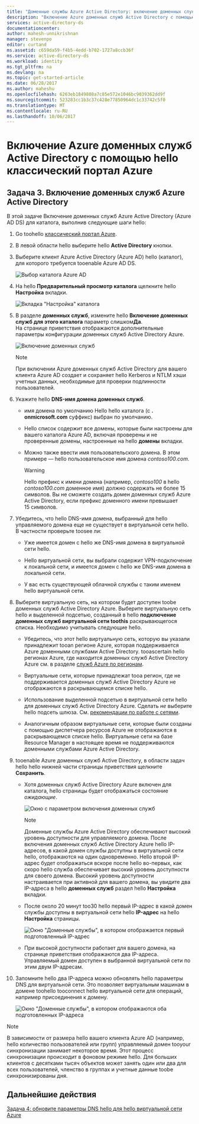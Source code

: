 ```yaml
---
title: "Доменные службы Azure Active Directory: включение доменных служб Azure Active Directory | Документация Майкрософт"
description: "Включение Azure доменных служб Active Directory с помощью hello классический портал Azure"
services: active-directory-ds
documentationcenter: 
author: mahesh-unnikrishnan
manager: stevenpo
editor: curtand
ms.assetid: c659da59-f4b5-4edd-b702-1727a8ccb36f
ms.service: active-directory-ds
ms.workload: identity
ms.tgt_pltfrm: na
ms.devlang: na
ms.topic: get-started-article
ms.date: 06/28/2017
ms.author: maheshu
ms.openlocfilehash: 6263eb1849808a7c85e572e1046bc9039362dd9f
ms.sourcegitcommit: 523283cc1b3c37c428e77850964dc1c33742c5f0
ms.translationtype: MT
ms.contentlocale: ru-RU
ms.lasthandoff: 10/06/2017
---
```

# <a name="enable-azure-active-directory-domain-services-using-hello-azure-classic-portal"></a>Включение Azure доменных служб Active Directory с помощью hello классический портал Azure

## <a name="task-3-enable-azure-active-directory-domain-services"></a>Задача 3. Включение доменных служб Azure Active Directory
В этой задаче Включение доменных служб Azure Active Directory (Azure AD DS) для каталога, выполнив следующие шаги hello:

1. Go toohello [классический портал Azure](https://manage.windowsazure.com).
2. В левой области hello выберите hello **Active Directory** кнопки.
3. Выберите клиент Azure Active Directory (Azure AD) hello (каталог), для которого требуется tooenable Azure AD DS.

    ![Выбор каталога Azure AD](./media/active-directory-domain-services-getting-started/select-aad-directory.png)
4. На hello **Предварительный просмотр каталога** щелкните hello **Настройка** вкладки.

    ![Вкладка "Настройка" каталога](./media/active-directory-domain-services-getting-started/configure-tab.png)
5. В разделе **доменных служб**, измените hello **Включение доменных служб для этого каталога** параметр слишком**Да**.  
    На странице приветствия отображаются дополнительные параметры конфигурации доменных служб Active Directory Azure.

    ![Включение доменных служб](./media/active-directory-domain-services-getting-started/enable-domain-services.png)

   > [!NOTE]
   > При включении Azure доменных служб Active Directory для вашего клиента Azure AD создает и сохраняет hello Kerberos и NTLM хэши учетных данных, необходимые для проверки подлинности пользователей.
   >
   >
6. Укажите hello **DNS-имя домена доменных служб**.

   * имя домена по умолчанию Hello hello каталога (с **. onmicrosoft.com** суффикс) выбран по умолчанию.

   * Hello список содержит все домены, которые были настроены для вашего каталога Azure AD, включая проверены и не проверенные домены, настроенные на hello **домены** вкладки.

   * Можно также ввести имя пользовательского домена. В этом примере — hello пользовательское имя домена *contoso100.com*.

     > [!WARNING]
     > Hello префикс к имени домена (например, *contoso100* в hello *contoso100.com* доменное имя) должно содержать не более 15 символов. Вы не сможете создать домен доменных служб Azure Active Directory, если префикс доменного имени превышает 15 символов.
     >
     >
7. Убедитесь, что hello DNS-имя домена, выбранный для hello управляемого домена еще не существует в виртуальной сети hello. В частности проверьте toosee ли:

   * Уже имеется домен с hello же DNS-имя домена в виртуальной сети hello.

   * Hello виртуальной сети, вы выбрали содержит VPN-подключение к локальной сети, и имеется домен с hello же DNS-имя домена в локальной сети.

   * У вас есть существующей облачной службы с таким именем hello виртуальной сети.
8. Выберите виртуальную сеть, на котором будет доступен toobe доменных служб Active Directory Azure. Выберите виртуальную сеть hello и выделенной подсетью, созданный в hello **подключение доменных служб виртуальной сети toothis** раскрывающегося списка. Необходимо учитывать следующие hello.

   * Убедитесь, что этот hello виртуальную сеть, которую вы указали принадлежит tooan регионе Azure, которая поддерживается Azure доменными службами Active Directory. tooascertain hello регионах Azure, где находится доменных служб Active Directory Azure см. в разделе [служб Azure по регионам](https://azure.microsoft.com/regions/#services/).

   * Виртуальные сети, которые принадлежат tooa регион, где не поддерживается доменных служб Active Directory Azure не отображаются в раскрывающемся списке hello.

   * Использование выделенной подсетью в виртуальной сети hello для доменных служб Active Directory Azure. Сделать *не* выберите hello подсеть шлюза. См. [рекомендации по работе с сетями](active-directory-ds-networking.md).

   * Аналогичным образом виртуальные сети, которые были созданы с помощью диспетчера ресурсов Azure не отображаются в раскрывающемся списке hello. Виртуальные сети на базе Resource Manager в настоящее время не поддерживаются доменными службами Azure Active Directory.
9. tooenable Azure доменных служб Active Directory, в области задач hello hello нижней части страницы приветствия щелкните **Сохранить**.
    * Хотя доменных служб Active Directory Azure включен для каталога, hello страницы будет отображаться состояние *ожидающие*.

        ![Окно с параметром включения доменных служб](./media/active-directory-domain-services-getting-started/enable-domain-services-pendingstate.png)

        > [!NOTE]
        > Доменные службы Azure Active Directory обеспечивают высокий уровень доступности для управляемого домена. После включения доменных служб Active Directory Azure hello IP-адресов, в какой домен службы доступны в виртуальной сети hello, отображаются на один одновременно. Hello второй IP-адрес будет отображаться вскоре после hello во-первых, как скоро hello служба обеспечивает высокий уровень доступности для своего домена. Высокий уровень доступности настраивается при активной для вашего домена, вы увидите два IP-адреса в hello **доменных служб** раздел hello **Настройка** вкладки.
        >
        >
    * После около 20 минут too30 hello первый IP-адрес в какой домен службы доступны в виртуальной сети hello **IP-адрес** на hello **Настройка** страницы.

        ![Окно "Доменные службы", в котором отображается первый подготовленный IP-адрес](./media/active-directory-domain-services-getting-started/domain-services-enabled-firstdc-available.png)
    * При высокой доступности работает для вашего домена, на странице приветствия отображаются два IP-адреса. Управляемый домен доступен в выбранной виртуальной сети по этим двум IP-адресам.

10. Запомните hello два IP-адреса можно обновлять hello параметры DNS для виртуальной сети. Это позволяет виртуальным машинам в домене toohello tooconnect hello виртуальной сети для операций, например присоединения к домену.

    ![Окно "Доменные службы", в котором отображаются оба подготовленных IP-адреса](./media/active-directory-domain-services-getting-started/domain-services-enabled-bothdcs-available.png)

> [!NOTE]
> В зависимости от размера hello вашего клиента Azure AD (например, hello количество пользователей или групп) управляемый домен tooyour синхронизации занимает некоторое время. Этот процесс синхронизации происходит в фоновом режиме hello. Для больших клиентов с десятками тысяч объектов может занять один или два для всех пользователей, членство в группах и учетные данные toobe синхронизированы дня.
>
>

## <a name="next-step"></a>Дальнейшие действия
[Задача 4: обновите параметры DNS hello для hello виртуальной сети Azure](active-directory-ds-getting-started-update-dns.md)
